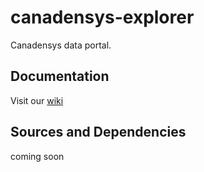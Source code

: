 canadensys-explorer
===============

Canadensys data portal.

Documentation
-------------
Visit our [wiki](https://github.com/Canadensys/canadensys-explorer/wiki)


Sources and Dependencies
------------
coming soon
